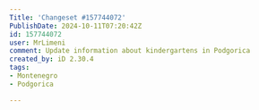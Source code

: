```yaml
---
Title: 'Changeset #157744072'
PublishDate: 2024-10-11T07:20:42Z
id: 157744072
user: MrLimeni
comment: Update information about kindergartens in Podgorica
created_by: iD 2.30.4
tags:
- Montenegro
- Podgorica

---
```

